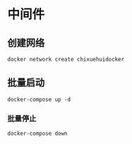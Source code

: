 # 中间件

## 创建网络

```shell
docker network create chixuehuidocker
```

## 批量启动

```shell
docker-compose up -d
```

### 批量停止

```shell
docker-compose down
```